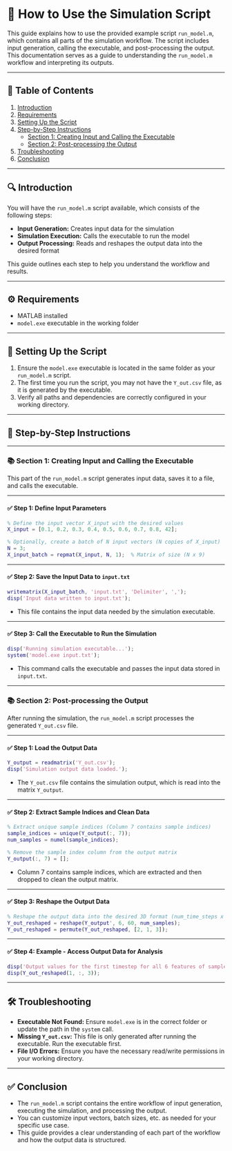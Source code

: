 
# 📘 How to Use the Simulation Script

This guide explains how to use the provided example script `run_model.m`, which contains all parts of the simulation workflow. The script includes input generation, calling the executable, and post-processing the output. This documentation serves as a guide to understanding the `run_model.m` workflow and interpreting its outputs.

---

## 🧵 Table of Contents

1. [Introduction](#introduction)  
2. [Requirements](#requirements)  
3. [Setting Up the Script](#setting-up-the-script)  
4. [Step-by-Step Instructions](#step-by-step-instructions)  
   - [Section 1: Creating Input and Calling the Executable](#section-1)  
   - [Section 2: Post-processing the Output](#section-2)  
5. [Troubleshooting](#troubleshooting)  
6. [Conclusion](#conclusion)

---

## 🔍 Introduction

You will have the `run_model.m` script available, which consists of the following steps:

- **Input Generation:** Creates input data for the simulation  
- **Simulation Execution:** Calls the executable to run the model  
- **Output Processing:** Reads and reshapes the output data into the desired format  

This guide outlines each step to help you understand the workflow and results.

---

## ⚙️ Requirements

- MATLAB installed  
- `model.exe` executable in the working folder  

---

## 📜 Setting Up the Script

1. Ensure the `model.exe` executable is located in the same folder as your `run_model.m` script.
2. The first time you run the script, you may not have the `Y_out.csv` file, as it is generated by the executable.
3. Verify all paths and dependencies are correctly configured in your working directory.

---

## 📝 Step-by-Step Instructions

---

### 📚 Section 1: Creating Input and Calling the Executable

This part of the `run_model.m` script generates input data, saves it to a file, and calls the executable.

---

#### ✅ Step 1: Define Input Parameters

```matlab
% Define the input vector X_input with the desired values
X_input = [0.1, 0.2, 0.3, 0.4, 0.5, 0.6, 0.7, 0.8, 42];

% Optionally, create a batch of N input vectors (N copies of X_input)
N = 3;
X_input_batch = repmat(X_input, N, 1);  % Matrix of size (N x 9)
```

---

#### ✅ Step 2: Save the Input Data to `input.txt`

```matlab
writematrix(X_input_batch, 'input.txt', 'Delimiter', ',');
disp('Input data written to input.txt');
```

- This file contains the input data needed by the simulation executable.

---

#### ✅ Step 3: Call the Executable to Run the Simulation

```matlab
disp('Running simulation executable...');
system('model.exe input.txt');
```

- This command calls the executable and passes the input data stored in `input.txt`.

---

### 📚 Section 2: Post-processing the Output

After running the simulation, the `run_model.m` script processes the generated `Y_out.csv` file.

---

#### ✅ Step 1: Load the Output Data

```matlab
Y_output = readmatrix('Y_out.csv');
disp('Simulation output data loaded.');
```

- The `Y_out.csv` file contains the simulation output, which is read into the matrix `Y_output`.

---

#### ✅ Step 2: Extract Sample Indices and Clean Data

```matlab
% Extract unique sample indices (Column 7 contains sample indices)
sample_indices = unique(Y_output(:, 7));
num_samples = numel(sample_indices);

% Remove the sample index column from the output matrix
Y_output(:, 7) = [];
```

- Column 7 contains sample indices, which are extracted and then dropped to clean the output matrix.

---

#### ✅ Step 3: Reshape the Output Data

```matlab
% Reshape the output data into the desired 3D format (num_time_steps x num_features x num_samples)
Y_out_reshaped = reshape(Y_output', 6, 60, num_samples);
Y_out_reshaped = permute(Y_out_reshaped, [2, 1, 3]);
```

---

#### ✅ Step 4: Example - Access Output Data for Analysis

```matlab
disp('Output values for the first timestep for all 6 features of sample 3:');
disp(Y_out_reshaped(1, :, 3));
```


---

## 🛠️ Troubleshooting

- **Executable Not Found:** Ensure `model.exe` is in the correct folder or update the path in the `system` call.
- **Missing `Y_out.csv`:** This file is only generated after running the executable. Run the executable first.
- **File I/O Errors:** Ensure you have the necessary read/write permissions in your working directory.

---

## ✅ Conclusion

- The `run_model.m` script contains the entire workflow of input generation, executing the simulation, and processing the output.
- You can customize input vectors, batch sizes, etc. as needed for your specific use case.
- This guide provides a clear understanding of each part of the workflow and how the output data is structured.
